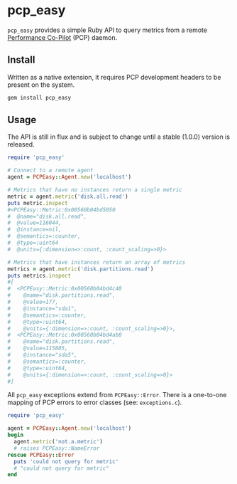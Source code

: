 # pcp_easy
`pcp_easy` provides a simple Ruby API to query metrics from a remote [Performance Co-Pilot] \(PCP\) daemon.
## Install
Written as a native extension, it requires PCP development headers to be present on the system.
```sh
gem install pcp_easy
```

## Usage
The API is still in flux and is subject to change until a stable (1.0.0) version is released.
```ruby
require 'pcp_easy'

# Connect to a remote agent
agent = PCPEasy::Agent.new('localhost')

# Metrics that have no instances return a single metric
metric = agent.metric('disk.all.read')
puts metric.inspect
#<PCPEasy::Metric:0x00560b04bd5050
#  @name="disk.all.read",
#  @value=116044,
#  @instance=nil,
#  @semantics=:counter,
#  @type=:uint64
#  @units={:dimension=>:count, :count_scaling=>0}>

# Metrics that have instances return an array of metrics
metrics = agent.metric('disk.partitions.read')
puts metrics.inspect
#[
#  <PCPEasy::Metric:0x00560b04bd4c40
#    @name="disk.partitions.read",
#    @value=177,
#    @instance="sda1",
#    @semantics=:counter,
#    @type=:uint64,
#    @units={:dimension=>:count, :count_scaling=>0}>,
#  <PCPEasy::Metric:0x00560b04bd4ab0
#    @name="disk.partitions.read",
#    @value=115805,
#    @instance="sda5",
#    @semantics=:counter,
#    @type=:uint64,
#    @units={:dimension=>:count, :count_scaling=>0}>
#]
```

All `pcp_easy` exceptions extend from `PCPEasy::Error`. There is a one-to-one mapping of PCP errors
to error classes (see: `exceptions.c`).

```ruby
require 'pcp_easy'

agent = PCPEasy::Agent.new('localhost')
begin
  agent.metric('not.a.metric')
  # raises PCPEasy::NameError
rescue PCPEasy::Error
  puts 'could not query for metric'
  # "could not query for metric"
end

```

   [performance co-pilot]: <http://pcp.io/>